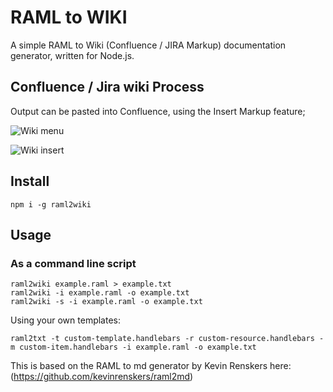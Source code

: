# RAML to WIKI

A simple RAML to Wiki (Confluence / JIRA Markup) documentation generator, written for Node.js.

## Confluence / Jira wiki Process

Output can be pasted into Confluence, using the Insert Markup feature; 


![Wiki menu](https://raw.github.com/jhitchcock/raml2wiki/master/wikimenu.png)

![Wiki insert](https://raw.github.com/jhitchcock/raml2wiki/master/wikiinsert.png)


## Install
```
npm i -g raml2wiki
```


## Usage

### As a command line script

```
raml2wiki example.raml > example.txt
raml2wiki -i example.raml -o example.txt
raml2wiki -s -i example.raml -o example.txt
```

Using your own templates:

```
raml2txt -t custom-template.handlebars -r custom-resource.handlebars -m custom-item.handlebars -i example.raml -o example.txt
```




This is based on the RAML to md generator by Kevin Renskers here: (https://github.com/kevinrenskers/raml2md) 

